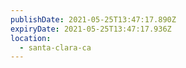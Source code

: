 ```yaml
---
publishDate: 2021-05-25T13:47:17.890Z
expiryDate: 2021-05-25T13:47:17.936Z
location:
  - santa-clara-ca
---
```

